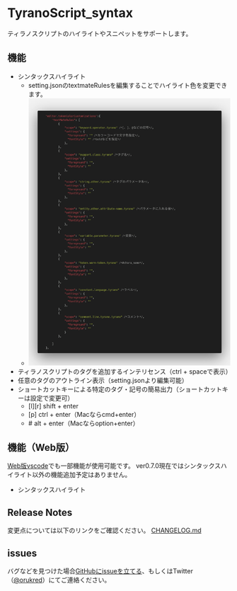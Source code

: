 # TyranoScript_syntax

ティラノスクリプトのハイライトやスニペットをサポートします。

## 機能

* シンタックスハイライト
  * setting.jsonのtextmateRulesを編集することでハイライト色を変更できます。
  * <img src="./readme_img/highlight.png" width=700>
* ティラノスクリプトのタグを追加するインテリセンス（ctrl + spaceで表示）
* 任意のタグのアウトライン表示（setting.jsonより編集可能）
* ショートカットキーによる特定のタグ・記号の簡易出力（ショートカットキーは設定で変更可）
  * [l][r] shift + enter
  * [p] ctrl + enter（Macならcmd+enter）
  * \#  alt + enter（Macならoption+enter）

## 機能（Web版）

[Web版vscode](https://vscode.dev/)でも一部機能が使用可能です。
ver0.7.0現在ではシンタックスハイライト以外の機能追加予定はありません。

* シンタックスハイライト

## Release Notes

変更点については以下のリンクをご確認ください。
[CHANGELOG.md](CHANGELOG.md)

## issues

バグなどを見つけた場合[GitHubにissueを立てる](https://github.com/orukRed/tyranosyntax/issues)、もしくはTwitter（[@orukred](https://twitter.com/OrukRed)）にてご連絡ください。
